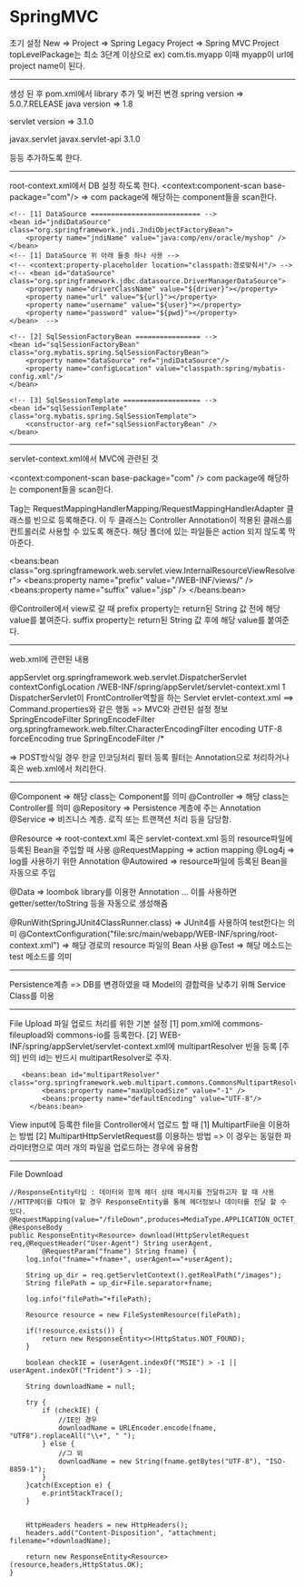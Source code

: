 # SpringMVC

초기 설정
New => Project => Spring Legacy Project => Spring MVC Project
topLevelPackage는 최소 3단계 이상으로 ex) com.tis.myapp
이때 myapp이 url에 project name이 된다.

------------------------------------------------------------------------------------------------------------------------
생성 된 후 pom.xml에서 library 추가 및 버전 변경
spring version => 5.0.7.RELEASE
java version => 1.8

servlet version => 3.1.0

<dependency>
	<groupId>javax.servlet</groupId>
	<artifactId>javax.servlet-api</artifactId>
	<version>3.1.0</version>
</dependency>

등등 추가하도록 한다.

-------------------------------------------------------------------------------------------------------------------------
root-context.xml에서 DB 설정 하도록 한다.
<context:component-scan base-package="com"/> => com package에 해당하는 component들을 scan한다.



	<!-- [1] DataSource =========================== -->
	<bean id="jndiDataSource" class="org.springframework.jndi.JndiObjectFactoryBean">
		<property name="jndiName" value="java:comp/env/oracle/myshop" />
	</bean>	
	<!-- [1] DataSource 위 아래 둘중 하나 사용 -->
	<!-- <context:property-placeholder location="classpath:경로맞춰서"/> -->
	<!-- <bean id="dataSource" class="org.springframework.jdbc.datasource.DriverManagerDataSource">
		<property name="driverClassName" value="${driver}"></property>
		<property name="url" value="${url}"></property>
		<property name="username" value="${user}"></property>
		<property name="password" value="${pwd}"></property>
	</bean>  -->
	
	<!-- [2] SqlSessionFactoryBean ================ -->
	<bean id="sqlSessionFactoryBean" class="org.mybatis.spring.SqlSessionFactoryBean">
		<property name="dataSource" ref="jndiDataSource"/>
		<property name="configLocation" value="classpath:spring/mybatis-config.xml"/>
	</bean>
	
	<!-- [3] SqlSessionTemplate =================== -->
	<bean id="sqlSessionTemplate" class="org.mybatis.spring.SqlSessionTemplate">
		<constructor-arg ref="sqlSessionFactoryBean" />
	</bean>
	
------------------------------------------------------------------------------------------------------------------------
servlet-context.xml에서 MVC에 관련된 것

<context:component-scan base-package="com" />
 com package에 해당하는 component들을 scan한다.

<annotation-driven /> 
Tag는 RequestMappingHandlerMapping/RequestMappingHandlerAdapter 클래스를
빈으로 등록해준다. 이 두 클래스는 Controller Annotation이 적용된 클래스를 컨트롤러로 사용할 수 있도록 해준다.

<resources mapping="/resources/**" location="/resources/" /> 
<resources mapping="/js/**" location="/js/" />
해당 폴더에 있는 파일들은 action 되지 않도록 막아준다.
	
<beans:bean class="org.springframework.web.servlet.view.InternalResourceViewResolver"> 
		<beans:property name="prefix" value="/WEB-INF/views/" /> 
		<beans:property name="suffix" value=".jsp" /> 
</beans:bean>

@Controller에서 view로 갈 때
prefix property는 return된 String 값 전에 해당 value를 붙여준다.
suffix property는 return된 String 값 후에 해당 value를 붙여준다.

-------------------------------------------------------------------------------------------------------------------------
web.xml에 관련된 내용

<servlet>
		<servlet-name>appServlet</servlet-name>
		<servlet-class>org.springframework.web.servlet.DispatcherServlet</servlet-class>
		<init-param>
			<param-name>contextConfigLocation</param-name>
			<param-value>/WEB-INF/spring/appServlet/servlet-context.xml</param-value>
		</init-param>
		<load-on-startup>1</load-on-startup>
</servlet>
DispatcherServlet이 FrontController역할을 하는 Servlet ervlet-context.xml ==> Command.properties와 같은 행동
	=> MVC와 관련된 설정 정보
  
<filter>
		<description></description>
		<display-name>SpringEncodeFilter</display-name>
		<filter-name>SpringEncodeFilter</filter-name>
		<filter-class>org.springframework.web.filter.CharacterEncodingFilter</filter-class>
		<init-param>
			<param-name>encoding</param-name>
			<param-value>UTF-8</param-value>
		</init-param>
		<init-param>
			<param-name>forceEncoding</param-name>
			<param-value>true</param-value>
		</init-param>
	</filter>
	<filter-mapping>
		<filter-name>SpringEncodeFilter</filter-name>
		<url-pattern>/*</url-pattern>
	</filter-mapping>
	
=> POST방식일 경우 한글 인코딩처리 필터 등록 필터는 Annotation으로 처리하거나 혹은 web.xml에서 처리한다.

-------------------------------------------------------------------------------------------------------------------------
@Component => 해당 class는 Component를 의미
@Controller => 해당 class는 Controller를 의미
@Repository => Persistence 계층에 주는 Annotation
@Service => 비즈니스 계층. 로직 또는 트랜잭션 처리 등을 담당함.

@Resource => root-context.xml 혹은 servlet-context.xml 등의 resource파일에 등록된 Bean을 주입할 때 사용
@RequestMapping => action mapping
@Log4j => log를 사용하기 위한 Annotation
@Autowired => resource파일에 등록된 Bean을 자동으로 주입

@Data => loombok library를 이용한 Annotation ... 이를 사용하면 getter/setter/toString 등을 자동으로 생성해줌

@RunWith(SpringJUnit4ClassRunner.class) => JUnit4를 사용하여 test한다는 의미
@ContextConfiguration("file:src/main/webapp/WEB-INF/spring/root-context.xml") => 해당 경로의 resource 파일의 Bean 사용
@Test => 해당 메소드는 test 메소드를 의미

-------------------------------------------------------------------------------------------------------------------------

Persistence계층 => DB를 변경하였을 때
Model의 결합력을 낮추기 위해 Service Class를 이용

-------------------------------------------------------------------------------------------------------------------------

File Upload
파일 업로드 처리를 위한 기본 설정
	 [1] pom.xml에 commons-fileupload와 commons-io를 등록한다.
	 [2] WEB-INF/spring/appServlet/servlet-context.xml에
	   		multipartResolver 빈을 등록
	  		[주의] 빈의 id는 반드시 multipartResolver로 주자.
	 
	   <beans:bean id="multipartResolver" class="org.springframework.web.multipart.commons.CommonsMultipartResolver">
			<beans:property name="maxUploadSize" value="-1" />
			<beans:property name="defaultEncoding" value="UTF-8"/>
		 </beans:bean>
     
View input에 등록한 file을 Controller에서 업로드 할 때
  [1] MultipartFile을 이용하는 방법
  [2] MultipartHttpServletRequest를 이용하는 방법
   => 이 경우는 동일한 파라미터명으로 여러 개의 파일을 업로드하는 경우에 유용함
   
-------------------------------------------------------------------------------------------------------------------------
File Download

	//ResponseEntity타입 : 데이터와 함께 헤더 상태 메시지를 전달하고자 할 때 사용
	//HTTP헤더를 다뤄야 할 경우 ResponseEntity를 통해 헤더정보나 데이터를 전달 할 수 있다.
	@RequestMapping(value="/fileDown",produces=MediaType.APPLICATION_OCTET_STREAM_VALUE)
	@ResponseBody
	public ResponseEntity<Resource> download(HttpServletRequest req,@RequestHeader("User-Agent") String userAgent,
			@RequestParam("fname") String fname) {
		log.info("fname="+fname+", userAgent=="+userAgent);
		
		String up_dir = req.getServletContext().getRealPath("/images");
		String filePath = up_dir+File.separator+fname;
		
		log.info("filePath="+filePath);
		
		Resource resource = new FileSystemResource(filePath);
		
		if(!resource.exists()) {
			return new ResponseEntity<>(HttpStatus.NOT_FOUND);
		}
		
		boolean checkIE = (userAgent.indexOf("MSIE") > -1 || userAgent.indexOf("Trident") > -1);

		String downloadName = null;

		try {
			if (checkIE) {
				//IE인 경우
				downloadName = URLEncoder.encode(fname, "UTF8").replaceAll("\\+", " ");
			} else {
				//그 외
				downloadName = new String(fname.getBytes("UTF-8"), "ISO-8859-1");
			}
		}catch(Exception e) {
			e.printStackTrace();
		}
		
		
		HttpHeaders headers = new HttpHeaders();
		headers.add("Content-Disposition", "attachment; filename="+downloadName);
		
		return new ResponseEntity<Resource>(resource,headers,HttpStatus.OK);
	}

